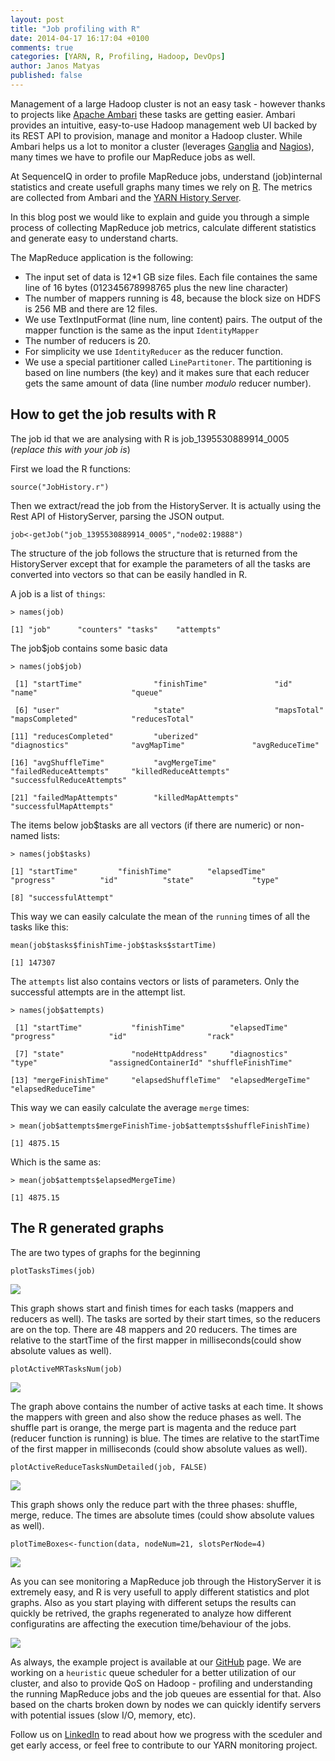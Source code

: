 ```yaml
---
layout: post
title: "Job profiling with R"
date: 2014-04-17 16:17:04 +0100
comments: true
categories: [YARN, R, Profiling, Hadoop, DevOps]
author: Janos Matyas
published: false
---
```


Management of a large Hadoop cluster is not an easy task - however thanks to projects like [Apache Ambari](http://ambari.apache.org/) these tasks are getting easier. Ambari provides an intuitive, easy-to-use Hadoop management web UI backed by its REST API to provision, manage and monitor a Hadoop cluster. While Ambari helps us a lot to monitor a cluster (leverages [Ganglia](http://ganglia.sourceforge.net/) and [Nagios](http://www.nagios.org/)), many times we have to profile our MapReduce jobs as well. 

At SequenceIQ in order to profile MapReduce jobs, understand (job)internal statistics and create usefull graphs many times we rely on [R](http://www.r-project.org/). The metrics are collected from Ambari and the [YARN History Server](http://hadoop.apache.org/docs/stable/hadoop-yarn/hadoop-yarn-site/HistoryServerRest.html).

In this blog post we would like to explain and guide you through a simple process of collecting MapReduce job metrics, calculate different statistics and generate easy to understand charts.

The MapReduce application is the following:
* The input set of data is 12*1 GB size files. Each file containes the same line of 16 bytes (012345678998765 plus the new line character)
* The number of mappers running is 48, because the block size on HDFS is 256 MB and there are 12 files. 
* We use TextInputFormat (line num, line content) pairs. The output of the mapper function is the same as the input `IdentityMapper`
* The number of reducers is 20.
* For simplicity we use `IdentityReducer` as the reducer function.
* We use a special partitioner called `LinePartitoner`. The partitioning is based on line numbers (the key) and it makes sure that each reducer gets the same amount of data (line number *modulo* reducer number).

## How to get the job results with R

The job id that we are analysing with R is job_1395530889914_0005 (*replace this with your job is*)

First we load the R functions:

`source("JobHistory.r")`

Then we extract/read the job from the HistoryServer. It is actually using the Rest API of HistoryServer, parsing the JSON output.

`job<-getJob("job_1395530889914_0005","node02:19888")`

The structure of the job follows the structure that is returned from the HistoryServer except that for example the parameters of all the tasks are converted into vectors so that can be easily handled in R.

A job is a list of `things`:

`> names(job)`

`[1] "job"      "counters" "tasks"    "attempts"`

The job$job contains some basic data

`> names(job$job)`

` [1] "startTime"                "finishTime"               "id"                       "name"                     "queue"`

` [6] "user"                     "state"                    "mapsTotal"                "mapsCompleted"            "reducesTotal"`

`[11] "reducesCompleted"         "uberized"                 "diagnostics"              "avgMapTime"               "avgReduceTime"`

`[16] "avgShuffleTime"           "avgMergeTime"             "failedReduceAttempts"     "killedReduceAttempts"     "successfulReduceAttempts"`

`[21] "failedMapAttempts"        "killedMapAttempts"        "successfulMapAttempts"`

The items below job$tasks are all vectors (if there are numeric) or non-named lists:

`> names(job$tasks)`

`[1] "startTime"         "finishTime"        "elapsedTime"       "progress"          "id"          "state"             "type"`

`[8] "successfulAttempt"`

This way we can easily calculate the mean of the `running` times of all the tasks like this:

`mean(job$tasks$finishTime-job$tasks$startTime)`

`[1] 147307`

The `attempts` list also contains vectors or lists of parameters. Only the successful attempts are in the attempt list.

`> names(job$attempts)`

` [1] "startTime"           "finishTime"          "elapsedTime"         "progress"            "id"                  "rack"`

` [7] "state"               "nodeHttpAddress"     "diagnostics"         "type"                "assignedContainerId" "shuffleFinishTime"`

`[13] "mergeFinishTime"     "elapsedShuffleTime"  "elapsedMergeTime"    "elapsedReduceTime"`

This way we can easily calculate the average `merge` times:

`> mean(job$attempts$mergeFinishTime-job$attempts$shuffleFinishTime)`

`[1] 4875.15`

Which is the same as:

`> mean(job$attempts$elapsedMergeTime)`

`[1] 4875.15`

## The R generated graphs
The are two types of graphs for the beginning

`plotTasksTimes(job)`

![](https://raw.githubusercontent.com/sequenceiq/yarn-monitoring/master/images/48_mappers_20_reducers_mr_task_times.png)

This graph shows start and finish times for each tasks (mappers and reducers as well). The tasks are sorted by their start times, so the reducers are on the top. There are 48 mappers and 20 reducers. The times are relative to the startTime of the first mapper in milliseconds(could show absolute values as well).

`plotActiveMRTasksNum(job)`

![](https://raw.githubusercontent.com/sequenceiq/yarn-monitoring/master/images/48_mappers_20_reducers_mr.png)

The graph above contains the number of active tasks at each time. It shows the mappers with green and also show the reduce phases as well. The shuffle part is orange, the merge part is magenta and the reduce part (reducer function is running) is blue. The times are relative to the startTime of the first mapper in milliseconds (could show absolute values as well).

`plotActiveReduceTasksNumDetailed(job, FALSE)`

![](https://raw.githubusercontent.com/sequenceiq/yarn-monitoring/master/images/48_mappers_20_reducers_reduce_phases.png)


This graph shows only the reduce part with the three phases: shuffle, merge, reduce. The times are absolute times (could show absolute values as well).

`plotTimeBoxes<-function(data, nodeNum=21, slotsPerNode=4)`

![](https://raw.githubusercontent.com/sequenceiq/yarn-monitoring/master/images/48_mappers_20_reducers_mr_by_nodes.png)


As you can see monitoring a MapReduce job through the HistoryServer it is extremely easy, and R is very usefull to apply different statistics and plot graphs. Also as you start playing with different setups the results can quickly be retrived, the graphs regenerated to analyze how different configuratins are affecting the execution time/behaviour of the jobs.

![](https://raw.githubusercontent.com/sequenceiq/yarn-monitoring/master/images/96_mappers_20_reducers_mr_by_nodes.png)


As always, the example project is available at our [GitHub](https://github.com/sequenceiq/yarn-monitoring) page. We are working on a `heuristic` queue scheduler for a better utilization of our cluster, and also to provide QoS on Hadoop - profiling and understanding the running MapReduce jobs and the job queues are essential for that. Also based on the charts broken down by nodes we can quickly identify servers with potential issues (slow I/O, memory, etc).

Follow us on [LinkedIn](https://www.linkedin.com/company/sequenceiq/) to read about how we progress with the sceduler and get early access, or feel free to contribute to our YARN monitoring project.




